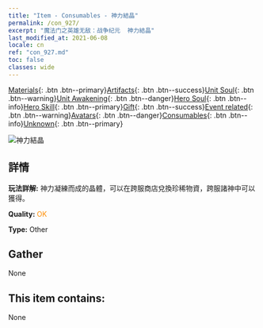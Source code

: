 ```yaml
---
title: "Item - Consumables - 神力結晶"
permalink: /con_927/
excerpt: "魔法门之英雄无敌：战争纪元  神力結晶"
last_modified_at: 2021-06-08
locale: cn
ref: "con_927.md"
toc: false
classes: wide
---
```

 [Materials](/ItemsCN/){: .btn .btn--primary}[Artifacts](/ItemsCN/Artifacts/){: .btn .btn--success}[Unit Soul](/ItemsCN/UnitSoul/){: .btn .btn--warning}[Unit Awakening](/ItemsCN/UnitAwakening/){: .btn .btn--danger}[Hero Soul](/ItemsCN/HeroSoul/){: .btn .btn--info}[Hero Skill](/ItemsCN/HeroSkill/){: .btn .btn--primary}[Gift](/ItemsCN/Gift/){: .btn .btn--success}[Event related](/ItemsCN/Events/){: .btn .btn--warning}[Avatars](/ItemsCN/Avatars/){: .btn .btn--danger}[Consumables](/ItemsCN/Consumables/){: .btn .btn--info}[Unknown](/ItemsCN/Unknown/){: .btn .btn--primary}

 ![神力結晶](/images/t/i_godStone.png)

## 詳情
 **玩法詳解:** 神力凝練而成的晶體，可以在跨服商店兌換珍稀物資，跨服諸神中可以獲得。

 **Quality:** <span style="color: #FF8C00">OK</span>

 **Type:** Other

## Gather

  None

## This item contains:

  None

